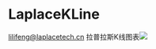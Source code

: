 # LaplaceKLine
lilifeng@laplacetech.cn
拉普拉斯K线图表[![](https://jitpack.io/v/limxing/LaplaceKLine.svg)](https://jitpack.io/#limxing/LaplaceKLine)
